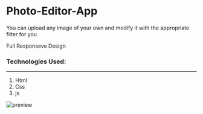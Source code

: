 # Photo-Editor-App

You can upload any image of your own and modify it with the appropriate filter for you

Full Responseve Design 

### Technologies Used:

---

1. Html
2. Css
3. js
 

![preview](https://www3.0zz0.com/2022/09/15/19/354782845.png)
